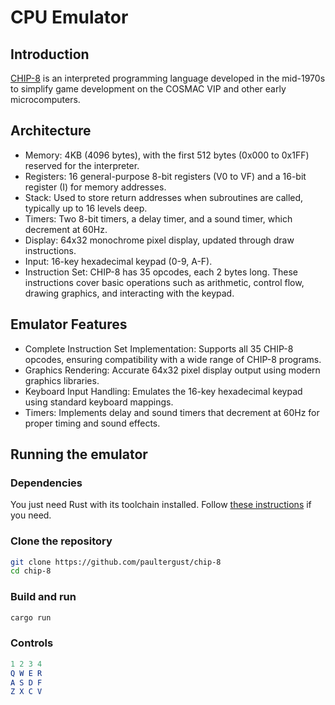 # CPU Emulator

## Introduction

[CHIP-8](https://en.wikipedia.org/wiki/CHIP-8) is an interpreted programming language developed in the mid-1970s to simplify game development on the COSMAC VIP and other early microcomputers.

## Architecture
* Memory: 4KB (4096 bytes), with the first 512 bytes (0x000 to 0x1FF) reserved for the interpreter.
* Registers: 16 general-purpose 8-bit registers (V0 to VF) and a 16-bit register (I) for memory addresses.
* Stack: Used to store return addresses when subroutines are called, typically up to 16 levels deep.
* Timers: Two 8-bit timers, a delay timer, and a sound timer, which decrement at 60Hz.
* Display: 64x32 monochrome pixel display, updated through draw instructions.
* Input: 16-key hexadecimal keypad (0-9, A-F).
* Instruction Set: CHIP-8 has 35 opcodes, each 2 bytes long. These instructions cover basic operations such as arithmetic, control flow, drawing graphics, and interacting with the keypad.

## Emulator Features

* Complete Instruction Set Implementation: Supports all 35 CHIP-8 opcodes, ensuring compatibility with a wide range of CHIP-8 programs.
* Graphics Rendering: Accurate 64x32 pixel display output using modern graphics libraries.
* Keyboard Input Handling: Emulates the 16-key hexadecimal keypad using standard keyboard mappings.
* Timers: Implements delay and sound timers that decrement at 60Hz for proper timing and sound effects.

## Running the emulator

### Dependencies
You just need Rust with its toolchain installed. Follow [these instructions](https://www.rust-lang.org/tools/install) if you need.

### Clone the repository 

``` sh
git clone https://github.com/paultergust/chip-8
cd chip-8
```
### Build and run

```sh
cargo run
```

### Controls

```mathematica
1 2 3 4
Q W E R
A S D F
Z X C V
```
